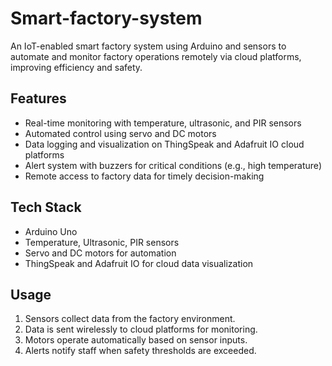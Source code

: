# Smart-factory-system
An IoT-enabled smart factory system using Arduino and sensors to automate and monitor factory operations remotely via cloud platforms, improving efficiency and safety.

## Features
- Real-time monitoring with temperature, ultrasonic, and PIR sensors  
- Automated control using servo and DC motors  
- Data logging and visualization on ThingSpeak and Adafruit IO cloud platforms  
- Alert system with buzzers for critical conditions (e.g., high temperature)  
- Remote access to factory data for timely decision-making  

## Tech Stack
- Arduino Uno  
- Temperature, Ultrasonic, PIR sensors  
- Servo and DC motors for automation  
- ThingSpeak and Adafruit IO for cloud data visualization  

## Usage
1. Sensors collect data from the factory environment.  
2. Data is sent wirelessly to cloud platforms for monitoring.  
3. Motors operate automatically based on sensor inputs.  
4. Alerts notify staff when safety thresholds are exceeded.  


